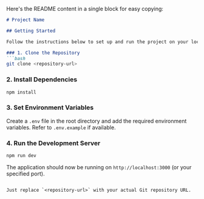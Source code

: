 Here's the README content in a single block for easy copying:

```markdown
# Project Name

## Getting Started

Follow the instructions below to set up and run the project on your local machine.

### 1. Clone the Repository
```bash
git clone <repository-url>
```

### 2. Install Dependencies
```bash
npm install
```

### 3. Set Environment Variables
Create a `.env` file in the root directory and add the required environment variables. Refer to `.env.example` if available.

### 4. Run the Development Server
```bash
npm run dev
```

The application should now be running on `http://localhost:3000` (or your specified port).
```

Just replace `<repository-url>` with your actual Git repository URL.